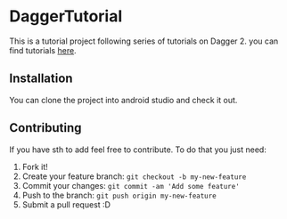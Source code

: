 # DaggerTutorial

This is a tutorial project following series of tutorials on Dagger 2. you can find tutorials [here](http://coursio.ir/tag/dagger-2).


## Installation

You can clone the project into android studio and check it out.

## Contributing
If you have sth to add feel free to contribute. To do that you just need:

1. Fork it!
2. Create your feature branch: `git checkout -b my-new-feature`
3. Commit your changes: `git commit -am 'Add some feature'`
4. Push to the branch: `git push origin my-new-feature`
5. Submit a pull request :D

